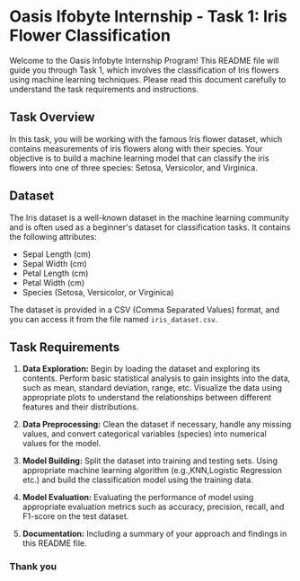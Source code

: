 # Oasis Ifobyte Internship - Task 1: Iris Flower Classification

Welcome to the Oasis Infobyte Internship Program! This README file will guide you through Task 1, which involves the classification of Iris flowers using machine learning techniques. Please read this document carefully to understand the task requirements and instructions.

## Task Overview

In this task, you will be working with the famous Iris flower dataset, which contains measurements of iris flowers along with their species. Your objective is to build a machine learning model that can classify the iris flowers into one of three species: Setosa, Versicolor, and Virginica.

## Dataset

The Iris dataset is a well-known dataset in the machine learning community and is often used as a beginner's dataset for classification tasks.
It contains the following attributes:

- Sepal Length (cm)
- Sepal Width (cm)
- Petal Length (cm)
- Petal Width (cm)
- Species (Setosa, Versicolor, or Virginica)

The dataset is provided in a CSV (Comma Separated Values) format, and you can access it from the file named `iris_dataset.csv`.

## Task Requirements

1. **Data Exploration:** Begin by loading the dataset and exploring its contents. Perform basic statistical analysis to gain insights into the data, such as mean, standard deviation, range, etc. Visualize the data using appropriate plots to understand the relationships between different features and their distributions.

2. **Data Preprocessing:** Clean the dataset if necessary, handle any missing values, and convert categorical variables (species) into numerical values for the model.

3. **Model Building:** Split the dataset into training and testing sets. Using appropriate machine learning algorithm (e.g.,KNN,Logistic Regression etc.) and build the classification model using the training data.

4. **Model Evaluation:** Evaluating the performance of model using appropriate evaluation metrics such as accuracy, precision, recall, and F1-score on the test dataset.

5. **Documentation:** Including a summary of your approach and findings in this README file.



### Thank you


